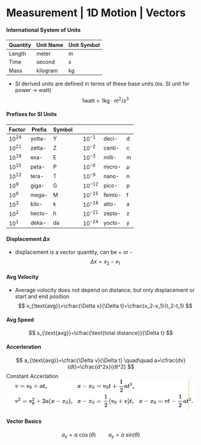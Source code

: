 # Measurement | 1D Motion | Vectors

#### International System of Units
|Quantity|Unit Name|Unit Symbol|
|---|---|---|
|Length| meter| m|
|Time| second| s|
|Mass|kilogram| kg|

- SI derived units are defined in terms of these base units (ex. SI unit for power -> watt)
$$ 1 \text{watt} = 1\text{kg}\cdot m^2/s^3$$

#### Prefixes for SI Units
|Factor|Prefix|Symbol|  ||||
|---|---|---|        ---|---|---|---|
|$10^{24}$|yotta-|Y|    |$10^{-1}$ |deci-  |d       |
|$10^{21}$|zetta-|Z|    |$10^{-2}$ |centi- |c       |
|$10^{18}$|exa-  |E|    |$10^{-3}$ |milli- |m       |
|$10^{15}$|peta- |P|    |$10^{-6}$ |micro- |$\mu$   |
|$10^{12}$|tera- |T|    |$10^{-9}$ |nano-  |n       |
|$10^9$ |giga- |G|      |$10^{-12}$|pico-  |p       |
|$10^6$ |mega- |M|      |$10^{-15}$|femto- |f       |
|$10^3$ |kilo- |k|      |$10^{-18}$|atto-  |a       |
|$10^2$ |hecto-|h|      |$10^{-21}$|zepto- |z       |
|$10^1$ |deka- |da|     |$10^{-24}$|yocto- |y       |


#### Displacement $\Delta x$
- displacement is a vector quantity, can be + or -
$$
\Delta x =x_2 - x_1
$$

#### Avg Velocity
- Average volocity does not depend on distance, but only displacement or start and end position
$$
v_{\text{avg}}=\cfrac{\Delta x}{\Delta t}=\cfrac{x_2-x_1}{t_2-t_1}
$$

#### Avg Speed
$$
s_{\text{avg}}=\cfrac{\text{total distance}}{\Delta t}
$$

#### Accerleration
$$
a_{\text{avg}}=\cfrac{\Delta v}{\Delta t} \quad\quad a=\cfrac{dv}{dt}=\cfrac{d^2x}{dt^2}
$$
Constant Accerlation
![constance acceleration equations](src/constant-acceleration-equations.jpg)

#### Vector Basics
$$
a_x = a\ \cos(\theta) \quad\quad a_y=a\ \text{sin}(\theta)
$$
